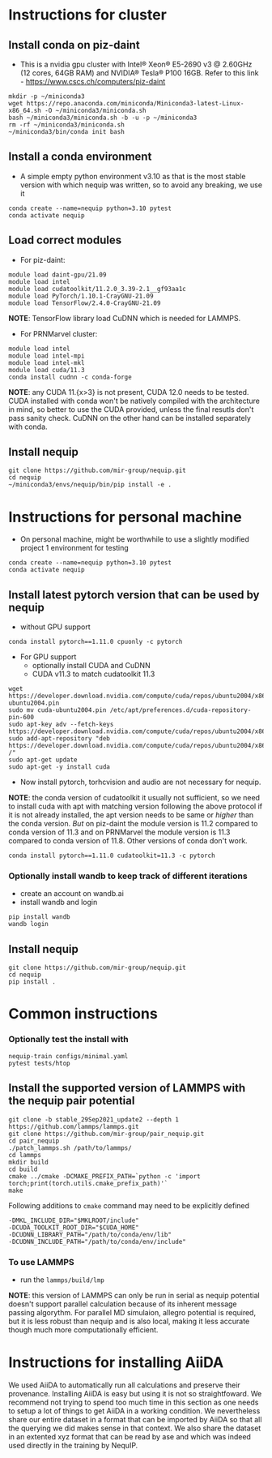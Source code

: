# Instructions for cluster

## Install conda on piz-daint 
- This is a nvidia gpu cluster with Intel® Xeon® E5-2690 v3 @ 2.60GHz (12 cores, 64GB RAM) and NVIDIA® Tesla® P100 16GB. Refer to this link - https://www.cscs.ch/computers/piz-daint
```
mkdir -p ~/miniconda3
wget https://repo.anaconda.com/miniconda/Miniconda3-latest-Linux-x86_64.sh -O ~/miniconda3/miniconda.sh
bash ~/miniconda3/miniconda.sh -b -u -p ~/miniconda3
rm -rf ~/miniconda3/miniconda.sh
~/miniconda3/bin/conda init bash
```

## Install a conda environment
- A simple empty python environment v3.10 as that is the most stable version with which nequip was written, so to avoid any breaking, we use it
```
conda create --name=nequip python=3.10 pytest
conda activate nequip
```

## Load correct modules

- For piz-daint:

```
module load daint-gpu/21.09
module load intel
module load cudatoolkit/11.2.0_3.39-2.1__gf93aa1c
module load PyTorch/1.10.1-CrayGNU-21.09
module load TensorFlow/2.4.0-CrayGNU-21.09
```
**NOTE**: TensorFlow library load CuDNN which is needed for LAMMPS.

- For PRNMarvel cluster:

```
module load intel
module load intel-mpi
module load intel-mkl
module load cuda/11.3
conda install cudnn -c conda-forge
```
**NOTE**: any CUDA 11.{x>3} is not present, CUDA 12.0 needs to be tested. CUDA installed with conda won't be natively compiled with the architecture in mind, so better to use the CUDA provided, unless the final resutls don't pass sanity check. CuDNN on the other hand can be installed separately with conda.


## Install nequip
```
git clone https://github.com/mir-group/nequip.git
cd nequip
~/miniconda3/envs/nequip/bin/pip install -e .
```

# Instructions for personal machine

- On personal machine, might be worthwhile to use a slightly modified project 1 environment for testing
```
conda create --name=nequip python=3.10 pytest
conda activate nequip
```

## Install latest pytorch version that can be used by nequip

- without GPU support
```
conda install pytorch==1.11.0 cpuonly -c pytorch
```

- For GPU support
   - optionally install CUDA and CuDNN
   - CUDA v11.3 to match cudatoolkit 11.3
```
wget https://developer.download.nvidia.com/compute/cuda/repos/ubuntu2004/x86_64/cuda-ubuntu2004.pin
sudo mv cuda-ubuntu2004.pin /etc/apt/preferences.d/cuda-repository-pin-600
sudo apt-key adv --fetch-keys https://developer.download.nvidia.com/compute/cuda/repos/ubuntu2004/x86_64/7fa2af80.pub
sudo add-apt-repository "deb https://developer.download.nvidia.com/compute/cuda/repos/ubuntu2004/x86_64/ /"
sudo apt-get update
sudo apt-get -y install cuda
```

- Now install pytorch, torhcvision and audio are not necessary for nequip.

**NOTE**: the conda version of cudatoolkit it usually not sufficient, so we need to install cuda with apt with matching version following the above protocol if it is not already installed, the apt version needs to be same or _higher_ than the conda version. _But_ on piz-daint the module version is 11.2 compared to conda version of 11.3 and on PRNMarvel the module version is 11.3 compared to conda version of 11.8. Other versions of conda don't work.
```
conda install pytorch==1.11.0 cudatoolkit=11.3 -c pytorch
```

### Optionally install wandb to keep track of different iterations

- create an account on wandb.ai
- install wandb and login
```
pip install wandb
wandb login
```

## Install nequip
```
git clone https://github.com/mir-group/nequip.git
cd nequip
pip install .
```
# Common instructions

### Optionally test the install with
```
nequip-train configs/minimal.yaml
pytest tests/htop
```

## Install the supported version of LAMMPS with the nequip pair potential
```
git clone -b stable_29Sep2021_update2 --depth 1 https://github.com/lammps/lammps.git
git clone https://github.com/mir-group/pair_nequip.git
cd pair_nequip
./patch_lammps.sh /path/to/lammps/
cd lammps
mkdir build
cd build
cmake ../cmake -DCMAKE_PREFIX_PATH=`python -c 'import torch;print(torch.utils.cmake_prefix_path)'` 
make
```

Following additions to `cmake` command may need to be explicitly defined 
```
-DMKL_INCLUDE_DIR="$MKLROOT/include"
-DCUDA_TOOLKIT_ROOT_DIR="$CUDA_HOME"
-DCUDNN_LIBRARY_PATH="/path/to/conda/env/lib"
-DCUDNN_INCLUDE_PATH="/path/to/conda/env/include"
```

### To use LAMMPS
 - run the `lammps/build/lmp` 

**NOTE**: this version of LAMMPS can only be run in serial as nequip potential doesn't support parallel calculation because of its inherent message passing algorythm. For parallel MD simulaion, allegro potential is required, but it is less robust than nequip and is also local, making it less accurate though much more computationally efficient.


# Instructions for installing AiiDA

We used AiiDA to automatically run all calculations and preserve their provenance. Installing AiiDA is easy but using it is not so straightfoward. We recommend not trying to spend too much time in this section as one needs to setup a lot of things to get AiiDA in a working condition. We nevertheless share our entire dataset in a format that can be imported by AiiDA so that all the querying we did makes sense in that context. We also share the dataset in an extented xyz format that can be read by ase and which was indeed used directly in the training by NequIP. 

